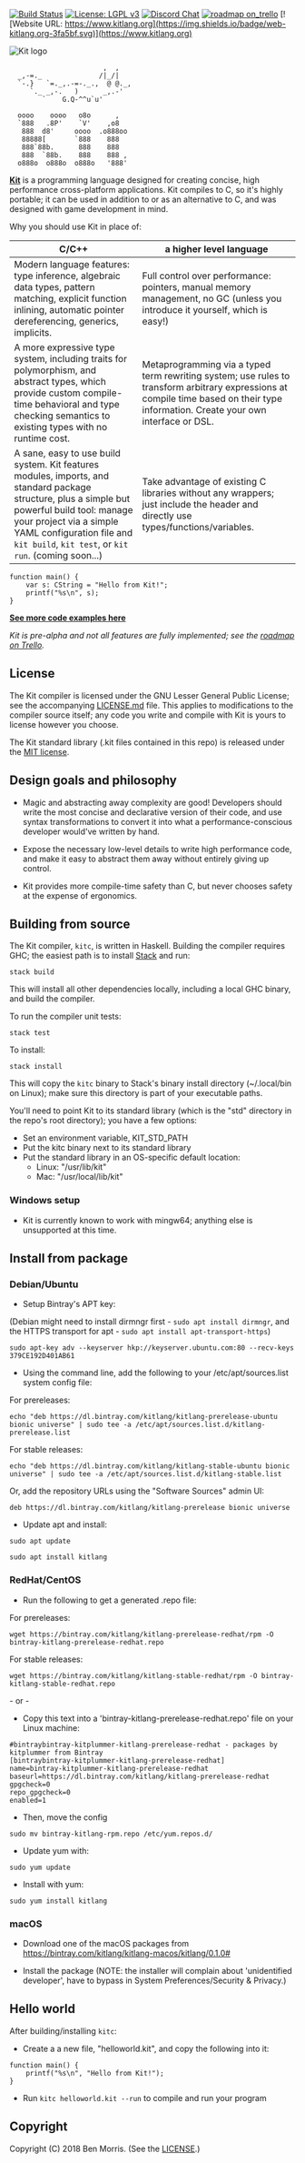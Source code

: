 [![Build Status](https://img.shields.io/travis/kitlang/kit/master.svg?style=flat)](https://travis-ci.org/kitlang/kit)
[![License: LGPL v3](https://img.shields.io/badge/license-LGPL%20v3-202020.svg)](https://www.gnu.org/licenses/lgpl-3.0)
[![Discord Chat](https://img.shields.io/discord/531195968129990657.svg)](https://discord.gg/3va8Us9)
[![roadmap on_trello](https://img.shields.io/badge/roadmap-on%20trello-0079bf.svg)](https://trello.com/b/Bn9H0fzk/kit)
[![Website URL: https://www.kitlang.org](https://img.shields.io/badge/web-kitlang.org-3fa5bf.svg)](https://www.kitlang.org)

![Kit logo](https://raw.githubusercontent.com/kitlang/kit/master/assets/logo-128.png)

```ascii
                       ,  ,
  _,-=._              /|_/|
  `-.}   `=._,.-=-._.,  @ @._,
     `._ _,-.   )      _,.-'
        `    G.Q-^^u`u'

  oooo    oooo   o8o      ,
  `888   .8P'    `V'    ,o8
   888  d8'     oooo  .o888oo
   88888[       `888    888
   888`88b.      888    888
   888  `88b.    888    888 ,
  o888o  o888o  o888o   '888'
```

[**Kit**](https://www.kitlang.org) is a programming language designed for creating concise, high performance cross-platform applications. Kit compiles to C, so it's highly portable; it can be used in addition to or as an alternative to C, and was designed with game development in mind.

Why you should use Kit in place of:

| C/C++ | a higher level language |
| --- | --- |
| Modern language features: type inference, algebraic data types, pattern matching, explicit function inlining, automatic pointer dereferencing, generics, implicits. | Full control over performance: pointers, manual memory management, no GC (unless you introduce it yourself, which is easy!) |
| A more expressive type system, including traits for polymorphism, and abstract types, which provide custom compile-time behavioral and type checking semantics to existing types with no runtime cost. | Metaprogramming via a typed term rewriting system; use rules to transform arbitrary expressions at compile time based on their type information. Create your own interface or DSL. |
| A sane, easy to use build system. Kit features modules, imports, and standard package structure, plus a simple but powerful build tool: manage your project via a simple YAML configuration file and `kit build`, `kit test`, or `kit run`. (coming soon...) | Take advantage of existing C libraries without any wrappers; just include the header and directly use types/functions/variables. |

```kit
function main() {
    var s: CString = "Hello from Kit!";
    printf("%s\n", s);
}
```

**[See more code examples here](https://www.kitlang.org/examples.html)**

*Kit is pre-alpha and not all features are fully implemented; see the [roadmap on Trello](https://trello.com/b/Bn9H0fzk/kit).*

License
-------

The Kit compiler is licensed under the GNU Lesser General Public License; see the accompanying [LICENSE.md](https://github.com/kitlang/kit/blob/master/LICENSE.md) file. This applies to modifications to the compiler source itself; any code you write and compile with Kit is yours to license however you choose.

The Kit standard library (.kit files contained in this repo) is released under the [MIT license](https://github.com/kitlang/kit/blob/master/LICENSE-RUNTIME.md).

Design goals and philosophy
---------------------------

- Magic and abstracting away complexity are good! Developers should write the most concise and declarative version of their code, and use syntax transformations to convert it into what a performance-conscious developer would've written by hand.

- Expose the necessary low-level details to write high performance code, and make it easy to abstract them away without entirely giving up control.

- Kit provides more compile-time safety than C, but never chooses safety at the expense of ergonomics.


Building from source
--------------------

The Kit compiler, `kitc`, is written in Haskell. Building the compiler requires GHC; the easiest path is to install [Stack](https://docs.haskellstack.org/en/stable/README/) and run:

    stack build

This will install all other dependencies locally, including a local GHC binary, and build the compiler.

To run the compiler unit tests:

    stack test

To install:

    stack install

This will copy the `kitc` binary to Stack's binary install directory (~/.local/bin on Linux); make sure this directory is part of your executable paths.

You'll need to point Kit to its standard library (which is the "std" directory in the repo's root directory); you have a few options:

- Set an environment variable, KIT_STD_PATH
- Put the kitc binary next to its standard library
- Put the standard library in an OS-specific default location:
    - Linux: "/usr/lib/kit"
    - Mac: "/usr/local/lib/kit"

### Windows setup

- Kit is currently known to work with mingw64; anything else is unsupported at this time.

Install from package
--------------------

### Debian/Ubuntu

* Setup Bintray's APT key:

(Debian might need to install dirmngr first - `sudo apt install dirmngr`, and the HTTPS transport for apt - `sudo apt install apt-transport-https`)

```sudo apt-key adv --keyserver hkp://keyserver.ubuntu.com:80 --recv-keys 379CE192D401AB61 ```

* Using the command line, add the following to your /etc/apt/sources.list system config file:

For prereleases:

```echo "deb https://dl.bintray.com/kitlang/kitlang-prerelease-ubuntu bionic universe" | sudo tee -a /etc/apt/sources.list.d/kitlang-prerelease.list```

For stable releases:

```echo "deb https://dl.bintray.com/kitlang/kitlang-stable-ubuntu bionic universe" | sudo tee -a /etc/apt/sources.list.d/kitlang-stable.list```

Or, add the repository URLs using the "Software Sources" admin UI:

```deb https://dl.bintray.com/kitlang/kitlang-prerelease bionic universe```

* Update apt and install:

```sudo apt update```

```sudo apt install kitlang```

### RedHat/CentOS

* Run the following to get a generated .repo file:

For prereleases:

```wget https://bintray.com/kitlang/kitlang-prerelease-redhat/rpm -O bintray-kitlang-prerelease-redhat.repo```

For stable releases:

```wget https://bintray.com/kitlang/kitlang-stable-redhat/rpm -O bintray-kitlang-stable-redhat.repo```

\- or -

* Copy this text into a 'bintray-kitlang-prerelease-redhat.repo' file on your Linux machine:

```
#bintraybintray-kitplummer-kitlang-prerelease-redhat - packages by kitplummer from Bintray
[bintraybintray-kitplummer-kitlang-prerelease-redhat]
name=bintray-kitplummer-kitlang-prerelease-redhat
baseurl=https://dl.bintray.com/kitlang/kitlang-prerelease-redhat
gpgcheck=0
repo_gpgcheck=0
enabled=1
```

* Then, move the config

```sudo mv bintray-kitlang-rpm.repo /etc/yum.repos.d/```

* Update yum with:

```sudo yum update```

* Install with yum:

```sudo yum install kitlang```

### macOS

* Download one of the macOS packages from https://bintray.com/kitlang/kitlang-macos/kitlang/0.1.0#

* Install the package (NOTE: the installer will complain about 'unidentified developer', have to bypass in System Preferences/Security & Privacy.)

Hello world
-----------

After building/installing `kitc`:

- Create a a new file, "helloworld.kit", and copy the following into it:

```kit
function main() {
    printf("%s\n", "Hello from Kit!");
}
```

- Run `kitc helloworld.kit --run` to compile and run your program

Copyright
---------

Copyright (C) 2018 Ben Morris. (See the [LICENSE](https://github.com/kitlang/kit/blob/master/LICENSE.md).)
